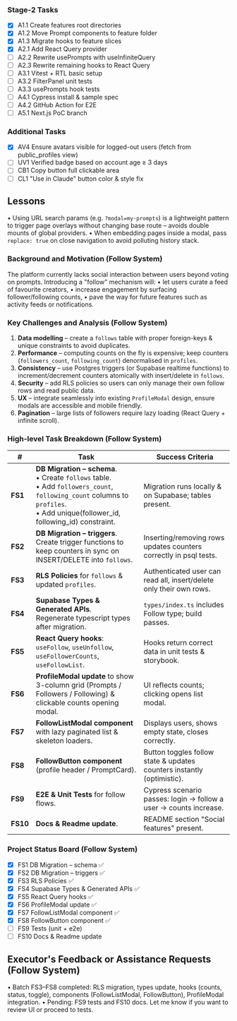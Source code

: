 

### Stage-2 Tasks
- [x] A1.1 Create features root directories
- [x] A1.2 Move Prompt components to feature folder
- [x] A1.3 Migrate hooks to feature slices
- [x] A2.1 Add React Query provider
- [ ] A2.2 Rewrite usePrompts with useInfiniteQuery
- [ ] A2.3 Rewrite remaining hooks to React Query
- [ ] A3.1 Vitest + RTL basic setup
- [ ] A3.2 FilterPanel unit tests
- [ ] A3.3 usePrompts hook tests
- [ ] A4.1 Cypress install & sample spec
- [ ] A4.2 GitHub Action for E2E
- [ ] A5.1 Next.js PoC branch

### Additional Tasks
- [x] AV4 Ensure avatars visible for logged-out users (fetch from public_profiles view)
- [ ] UV1 Verified badge based on account age ≥ 3 days
- [ ] CB1 Copy button full clickable area
- [ ] CL1 "Use in Claude" button color & style fix

## Lessons
• Using URL search params (e.g. `?modal=my-prompts`) is a lightweight pattern to trigger page overlays without changing base route – avoids double mounts of global providers.
• When embedding pages inside a modal, pass `replace: true` on close navigation to avoid polluting history stack.

### Background and Motivation (Follow System)
The platform currently lacks social interaction between users beyond voting on prompts. Introducing a "follow" mechanism will:
• let users curate a feed of favourite creators,
• increase engagement by surfacing follower/following counts,
• pave the way for future features such as activity feeds or notifications.

### Key Challenges and Analysis (Follow System)
1. **Data modelling** – create a `follows` table with proper foreign-keys & unique constraints to avoid duplicates.
2. **Performance** – computing counts on the fly is expensive; keep counters (`followers_count`, `following_count`) denormalised in `profiles`.
3. **Consistency** – use Postgres triggers (or Supabase realtime functions) to increment/decrement counters atomically with insert/delete in `follows`.
4. **Security** – add RLS policies so users can only manage their own follow rows and read public data.
5. **UX** – integrate seamlessly into existing `ProfileModal` design, ensure modals are accessible and mobile friendly.
6. **Pagination** – large lists of followers require lazy loading (React Query + infinite scroll).

### High-level Task Breakdown (Follow System)
| # | Task | Success Criteria |
|---|------|-----------------|
| **FS1** | **DB Migration – schema**.<br/>• Create `follows` table.<br/>• Add `followers_count`, `following_count` columns to `profiles`.<br/>• Add unique(follower_id, following_id) constraint. | Migration runs locally & on Supabase; tables present. |
| **FS2** | **DB Migration – triggers**.<br/>Create trigger functions to keep counters in sync on INSERT/DELETE into `follows`. | Inserting/removing rows updates counters correctly in psql tests. |
| **FS3** | **RLS Policies** for `follows` & updated `profiles`. | Authenticated user can read all, insert/delete only their own rows. |
| **FS4** | **Supabase Types & Generated APIs**.<br/>Regenerate typescript types after migration. | `types/index.ts` includes Follow type; build passes. |
| **FS5** | **React Query hooks**: `useFollow`, `useUnfollow`, `useFollowerCounts`, `useFollowList`. | Hooks return correct data in unit tests & storybook. |
| **FS6** | **ProfileModal update** to show 3-column grid (Prompts / Followers / Following) & clickable counts opening modal. | UI reflects counts; clicking opens list modal. |
| **FS7** | **FollowListModal component** with lazy paginated list & skeleton loaders. | Displays users, shows empty state, closes correctly. |
| **FS8** | **FollowButton component** (profile header / PromptCard). | Button toggles follow state & updates counters instantly (optimistic). |
| **FS9** | **E2E & Unit Tests** for follow flows. | Cypress scenario passes: login → follow a user → counts increase. |
| **FS10** | **Docs & Readme update**. | README section "Social features" present. |

### Project Status Board (Follow System)
- [x] FS1 DB Migration – schema ✅
- [x] FS2 DB Migration – triggers ✅
- [x] FS3 RLS Policies ✅
- [x] FS4 Supabase Types & Generated APIs ✅
- [x] FS5 React Query hooks ✅
- [x] FS6 ProfileModal update ✅
- [x] FS7 FollowListModal component ✅
- [x] FS8 FollowButton component ✅
- [ ] FS9 Tests (unit + e2e)
- [ ] FS10 Docs & Readme update

## Executor's Feedback or Assistance Requests (Follow System)
• Batch FS3–FS8 completed: RLS migration, types update, hooks (counts, status, toggle), components (FollowListModal, FollowButton), ProfileModal integration.
• Pending: FS9 tests and FS10 docs. Let me know if you want to review UI or proceed to tests.

